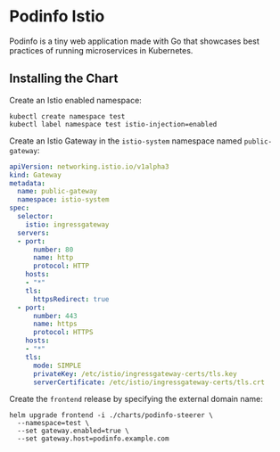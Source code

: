 # Podinfo Istio

Podinfo is a tiny web application made with Go 
that showcases best practices of running microservices in Kubernetes.

## Installing the Chart

Create an Istio enabled namespace:

```console
kubectl create namespace test
kubectl label namespace test istio-injection=enabled
```

Create an Istio Gateway in the `istio-system` namespace named `public-gateway`:

```yaml
apiVersion: networking.istio.io/v1alpha3
kind: Gateway
metadata:
  name: public-gateway
  namespace: istio-system
spec:
  selector:
    istio: ingressgateway
  servers:
  - port:
      number: 80
      name: http
      protocol: HTTP
    hosts:
    - "*"
    tls:
      httpsRedirect: true
  - port:
      number: 443
      name: https
      protocol: HTTPS
    hosts:
    - "*"
    tls:
      mode: SIMPLE
      privateKey: /etc/istio/ingressgateway-certs/tls.key
      serverCertificate: /etc/istio/ingressgateway-certs/tls.crt
```

Create the `frontend` release by specifying the external domain name:

```console
helm upgrade frontend -i ./charts/podinfo-steerer \
  --namespace=test \
  --set gateway.enabled=true \
  --set gateway.host=podinfo.example.com 
```


